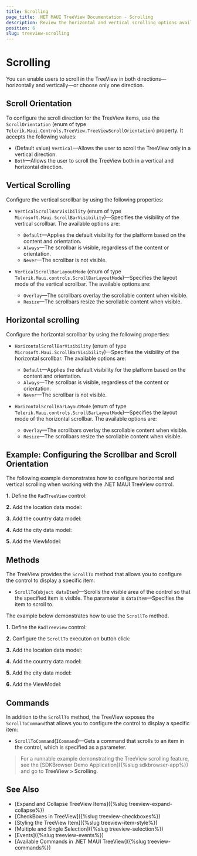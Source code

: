 ```yaml
---
title: Scrolling
page_title: .NET MAUI TreeView Documentation - Scrolling
description: Review the horizontal and vertical scrolling options available in TreeView for .NET MAUI.
position: 6
slug: treeview-scrolling
---
```


# Scrolling

You can enable users to scroll in the TreeView in both directions&mdash;horizontally and vertically&mdash;or choose only one direction. 

## Scroll Orientation

To configure the scroll direction for the TreeView items, use the `ScrollOrientation` (enum of type `Telerik.Maui.Controls.TreeView.TreeViewScrollOrientation`) property. It accepts the following values:

* (Default value) `Vertical`&mdash;Allows the user to scroll the TreeView only in a vertical direction.
* `Both`&mdash;Allows the user to scroll the TreeView both in a vertical and horizontal direction.

## Vertical Scrolling

Configure the vertical scrollbar by using the following properties:

* `VerticalScrollBarVisibility` (enum of type `Microsoft.Maui.ScrollBarVisibility`)&mdash;Specifies the visibility of the vertical scrollbar. The available options are: 
	* `Default`&mdash;Applies the default visibility for the platform based on the content and orientation.
	* `Always`&mdash;The scrollbar is visible, regardless of the content or orientation.
	* `Never`&mdash;The scrollbar is not visible.


* `VerticalScrollBarLayoutMode` (enum of type `Telerik.Maui.controls.ScrollBarLayoutMode`)&mdash;Specifies the layout mode of the vertical scrollbar. The available options are: 
	* `Overlay`&mdash;The scrollbars overlay the scrollable content when visible.
	* `Resize`&mdash;The scrollbars resize the scrollable content when visible.

## Horizontal scrolling

Configure the horizontal scrollbar by using the following properties:

* `HorizontalScrollBarVisibility` (enum of type `Microsoft.Maui.ScrollBarVisibility`)&mdash;Specifies the visibility of the horizontal scrollbar.
The available options are: 
	* `Default`&mdash;Applies the default visibility for the platform based on the content and orientation.
	* `Always`&mdash;The scrollbar is visible, regardless of the content or orientation.
	* `Never`&mdash;The scrollbar is not visible.

* `HorizontalScrollBarLayoutMode` (enum of type `Telerik.Maui.controls.ScrollBarLayoutMode`)&mdash;Specifies the layout mode of the horizontal scrollbar. 
The available options are: 
	* `Overlay`&mdash;The scrollbars overlay the scrollable content when visible.
	* `Resize`&mdash;The scrollbars resize the scrollable content when visible.

## Example: Configuring the Scrollbar and Scroll Orientation

The following example demonstrates how to configure horizontal and vertical scrolling when working with the .NET MAUI TreeView control.

**1.** Define the `RadTreeView` control:

<snippet id='treeview-scrolling'/>

**2.** Add the location data model:

<snippet id='treeview-location-model'/>

**3.** Add the country data model:

<snippet id='treeview-country-model'/>

**4.** Add the city data model:

<snippet id='treeview-city-model'/>

**5.** Add the ViewModel:

<snippet id='treeview-location-viewmodel'/>

## Methods 

The TreeView provides the `ScrollTo` method that allows you to configure the control to display a specific item:

* `ScrollTo`(`object dataItem`)&mdash;Scrolls the visible area of the control so that the specified item is visible. The parameter is `dataItem`&mdash;Specifies the item to scroll to.

The example below demonstrates how to use the `ScrollTo` method.

**1.** Define the `RadTreeview` control: 

<snippet id='treeview-programmatic-scrolling-xaml'/>

**2.** Configure the `ScrollTo` executon on button click:

<snippet id='treeview-programmatic-scrolling'/>

**3.** Add the location data model:

<snippet id='treeview-location-model'/>

**4.** Add the country data model:

<snippet id='treeview-country-model'/>

**5.** Add the city data model:

<snippet id='treeview-city-model'/>

**6.** Add the ViewModel:

<snippet id='treeview-location-viewmodel'/>

## Commands

In addition to the `ScrollTo` method, the TreeView exposes the `ScrollToCommand`that allows you to configure the control to display a specific item:

* `ScrollToCommand`(`ICommand`)&mdash;Gets a command that scrolls to an item in the control, which is specified as a parameter.

> For a runnable example demonstrating the TreeView scrolling feature, see the [SDKBrowser Demo Application]({%slug sdkbrowser-app%}) and go to **TreeView > Scrolling**.

## See Also

* [Expand and Collapse TreeView Items]({%slug treeview-expand-collapse%})
* [CheckBoxes in TreeView]({%slug treeview-checkboxes%})
* [Styling the TreeView Item]({%slug treeview-item-style%})
* [Multiple and Single Selection]({%slug treeview-selection%})
* [Events]({%slug treeview-events%})
* [Available Commands in .NET MAUI TreeView]({%slug treeview-commands%})
